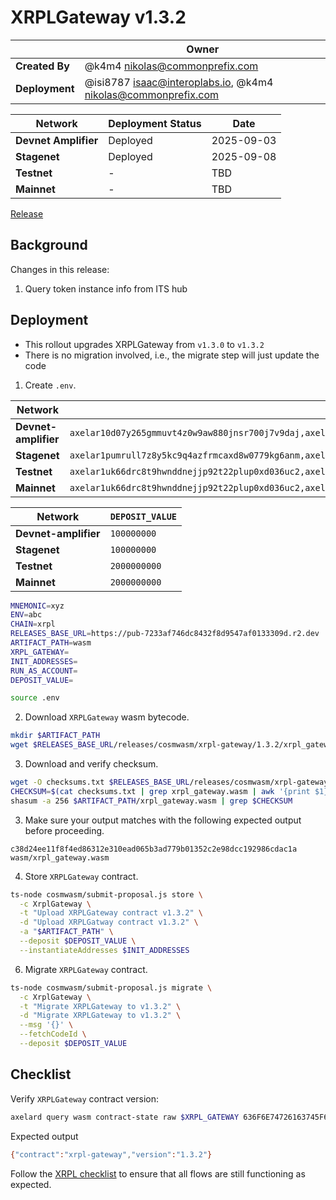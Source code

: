 # XRPLGateway v1.3.2

|                | **Owner**                                                         |
|----------------|-------------------------------------------------------------------|
| **Created By** | @k4m4 <nikolas@commonprefix.com>                                  |
| **Deployment** | @isi8787 <isaac@interoplabs.io>, @k4m4 <nikolas@commonprefix.com> |

| **Network**          | **Deployment Status** | **Date**   |
|----------------------|-----------------------|------------|
| **Devnet Amplifier** | Deployed              | 2025-09-03 |
| **Stagenet**         | Deployed              | 2025-09-08 |
| **Testnet**          | -                     | TBD        |
| **Mainnet**          | -                     | TBD        |

[Release](https://github.com/commonprefix/axelar-amplifier/releases/tag/xrpl-gateway-v1.3.2)

## Background

Changes in this release:

1. Query token instance info from ITS hub

## Deployment

- This rollout upgrades XRPLGateway from `v1.3.0` to `v1.3.2`
- There is no migration involved, i.e., the migrate step will just update the code

1. Create `.env`.

| Network              | `INIT_ADDRESSES`                                                                                                                            | `RUN_AS_ACCOUNT`                                |
| -------------------- | ------------------------------------------------------------------------------------------------------------------------------------------- | ----------------------------------------------- |
| **Devnet-amplifier** | `axelar10d07y265gmmuvt4z0w9aw880jnsr700j7v9daj,axelar1zlr7e5qf3sz7yf890rkh9tcnu87234k6k7ytd9`                                               | `axelar10d07y265gmmuvt4z0w9aw880jnsr700j7v9daj` |
| **Stagenet**         | `axelar1pumrull7z8y5kc9q4azfrmcaxd8w0779kg6anm,axelar10d07y265gmmuvt4z0w9aw880jnsr700j7v9daj,axelar12qvsvse32cjyw60ztysd3v655aj5urqeup82ky` | `axelar10d07y265gmmuvt4z0w9aw880jnsr700j7v9daj` |
| **Testnet**          | `axelar1uk66drc8t9hwnddnejjp92t22plup0xd036uc2,axelar10d07y265gmmuvt4z0w9aw880jnsr700j7v9daj,axelar12f2qn005d4vl03ssjq07quz6cja72w5ukuchv7` | `axelar10d07y265gmmuvt4z0w9aw880jnsr700j7v9daj` |
| **Mainnet**          | `axelar1uk66drc8t9hwnddnejjp92t22plup0xd036uc2,axelar10d07y265gmmuvt4z0w9aw880jnsr700j7v9daj,axelar1nctnr9x0qexemeld5w7w752rmqdsqqv92dw9am` | `axelar10d07y265gmmuvt4z0w9aw880jnsr700j7v9daj` |

| Network              | `DEPOSIT_VALUE` |
| -------------------- | --------------- |
| **Devnet-amplifier** | `100000000`     |
| **Stagenet**         | `100000000`     |
| **Testnet**          | `2000000000`    |
| **Mainnet**          | `2000000000`    |

```bash
MNEMONIC=xyz
ENV=abc
CHAIN=xrpl
RELEASES_BASE_URL=https://pub-7233af746dc8432f8d9547af0133309d.r2.dev
ARTIFACT_PATH=wasm
XRPL_GATEWAY=
INIT_ADDRESSES=
RUN_AS_ACCOUNT=
DEPOSIT_VALUE=
```

```bash
source .env
```

2. Download `XRPLGateway` wasm bytecode.

```bash
mkdir $ARTIFACT_PATH
wget $RELEASES_BASE_URL/releases/cosmwasm/xrpl-gateway/1.3.2/xrpl_gateway.wasm --directory-prefix=$ARTIFACT_PATH
```

3. Download and verify checksum.

```bash
wget -O checksums.txt $RELEASES_BASE_URL/releases/cosmwasm/xrpl-gateway/1.3.2/checksums.txt
CHECKSUM=$(cat checksums.txt | grep xrpl_gateway.wasm | awk '{print $1}')
shasum -a 256 $ARTIFACT_PATH/xrpl_gateway.wasm | grep $CHECKSUM
```

3. Make sure your output matches with the following expected output before proceeding.

```
c38d24ee11f8f4ed86312e310ead065b3ad779b01352c2e98dcc192986cdac1a  wasm/xrpl_gateway.wasm
```

4. Store `XRPLGateway` contract.

```bash
ts-node cosmwasm/submit-proposal.js store \
  -c XrplGateway \
  -t "Upload XRPLGateway contract v1.3.2" \
  -d "Upload XRPLGatway contract v1.3.2" \
  -a "$ARTIFACT_PATH" \
  --deposit $DEPOSIT_VALUE \
  --instantiateAddresses $INIT_ADDRESSES
```

6. Migrate `XRPLGateway` contract.

```bash
ts-node cosmwasm/submit-proposal.js migrate \
  -c XrplGateway \
  -t "Migrate XRPLGateway to v1.3.2" \
  -d "Migrate XRPLGateway to v1.3.2" \
  --msg '{}' \
  --fetchCodeId \
  --deposit $DEPOSIT_VALUE
```

## Checklist

Verify `XRPLGateway` contract version:

```bash
axelard query wasm contract-state raw $XRPL_GATEWAY 636F6E74726163745F696E666F -o json | jq -r '.data' | base64 -d
```

Expected output

```bash
{"contract":"xrpl-gateway","version":"1.3.2"}
```

Follow the [XRPL checklist](../xrpl/2025-02-v1.0.0.md) to ensure that all flows are still functioning as expected.
